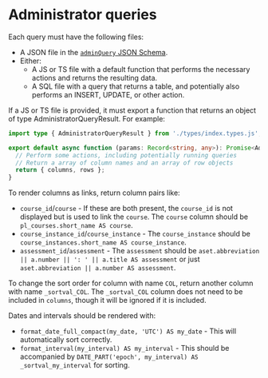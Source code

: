 # Administrator queries

Each query must have the following files:

- A JSON file in the [`adminQuery` JSON Schema](../schemas/schemas/adminQuery.json).
- Either:
  - A JS or TS file with a default function that performs the necessary actions and returns the resulting data.
  - A SQL file with a query that returns a table, and potentially also performs an INSERT, UPDATE, or other action.

If a JS or TS file is provided, it must export a function that returns an object of type AdministratorQueryResult. For example:

```ts
import type { AdministratorQueryResult } from './types/index.types.js';

export default async function (params: Record<string, any>): Promise<AdministratorQueryResult> {
  // Perform some actions, including potentially running queries
  // Return a array of column names and an array of row objects
  return { columns, rows };
}
```

To render columns as links, return column pairs like:

- `course_id`/`course` - If these are both present, the `course_id` is not displayed but is used to link the `course`. The `course` column should be `pl_courses.short_name AS course`.
- `course_instance_id`/`course_instance` - The `course_instance` should be `course_instances.short_name AS course_instance`.
- `assessment_id`/`assessment` - The `assessment` should be `aset.abbreviation || a.number || ': ' || a.title AS assessment` or just `aset.abbreviation || a.number AS assessment`.

To change the sort order for column with name `COL`, return another column with name `_sortval_COL`. The `_sortval_COL` column does not need to be included in `columns`, though it will be ignored if it is included.

Dates and intervals should be rendered with:

- `format_date_full_compact(my_date, 'UTC') AS my_date` - This will automatically sort correctly.
- `format_interval(my_interval) AS my_interval` - This should be accompanied by `DATE_PART('epoch', my_interval) AS _sortval_my_interval` for sorting.
